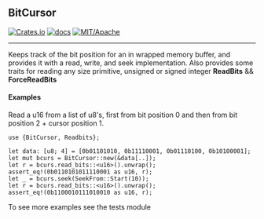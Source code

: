 ## BitCursor
[![Crates.io][crate-image]][link1] [![docs][docs-badge]][link2] [![MIT/Apache][license-badge]][link3]

[crate-image]: https://img.shields.io/badge/crates.io-1.0-important.svg
[link1]: https://crates.io/crates/bitcursor
[docs-badge]: https://img.shields.io/badge/docs-1.0.0-informational.svg
[link2]: https://docs.rs/bitcursor/0.1.0/bitcursor/
[license-badge]: https://img.shields.io/badge/license-MIT%2FApache-informational.svg
[link3]: LICENSE.md
____
Keeps track of the bit position for an in wrapped memory buffer, and provides it with a read, write, and seek implementation. Also provides some traits for reading any size primitive, unsigned or signed integer **ReadBits** && **ForceReadBits**

#### Examples
Read a u16 from a list of u8's, first from bit position 0 and then from bit position 2 + cursor position 1.

    use {BitCursor, Readbits};
    
    let data: [u8; 4] = [0b01101010, 0b11110001, 0b01110100, 0b10100001];
    let mut bcurs = BitCursor::new(&data[..]);
    let r = bcurs.read_bits::<u16>().unwrap();
    assert_eq!(0b0110101011110001 as u16, r);
    let _ = bcurs.seek(SeekFrom::Start(10));
    let r = bcurs.read_bits::<u16>().unwrap();
    assert_eq!(0b1100010111010010 as u16, r);


To see more examples see the tests module
